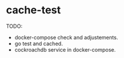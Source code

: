 # cache-test

TODO:

- docker-compose check and adjustements.
- go test and cached.
- cockroachdb service in docker-compose.